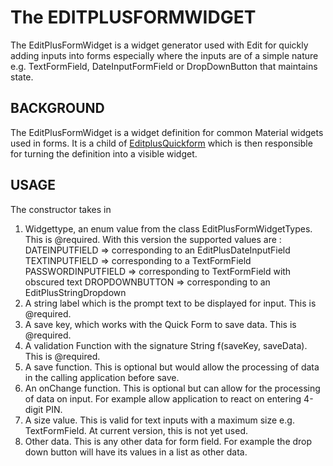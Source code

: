 # The EDITPLUSFORMWIDGET
The EditPlusFormWidget is a widget generator used with Edit for quickly adding inputs into forms especially where the inputs are of a simple nature e.g. TextFormField, DateInputFormField or DropDownButton that maintains state.

## BACKGROUND
The EditPlusFormWidget is a widget definition for common Material widgets used in forms. It is a child of [EditplusQuickform](./EDITPLUSQUICKFORM.md) which is then responsible for turning the definition into a visible widget.

## USAGE
The constructor takes in 
1. Widgettype, an enum value from the class EditPlusFormWidgetTypes. This is @required. 
   With this version the supported values are :
   DATEINPUTFIELD => corresponding to an EditPlusDateInputField
   TEXTINPUTFIELD => corresponding to a TextFormField
   PASSWORDINPUTFIELD => corresponding to TextFormField with obscured text
   DROPDOWNBUTTON => corresponding to an EditPlusStringDropdown
2. A string label which is the prompt text to be displayed for input. This is @required.
3. A save key, which works with the Quick Form to save data. This is @required.
4. A validation Function with the signature String f(saveKey, saveData). This is @required.
5. A save function. This is optional but would allow the processing of data in the calling application before save.
6. An onChange function. This is optional but can allow for the processing of data on input. For example allow application to react on entering 4-digit PIN.
7. A size value. This is valid for text inputs with a maximum size e.g. TextFormField. At current version, this is not yet used.
8. Other data. This is any other data for form field. For example the drop down button will have its values in a list as other data.

